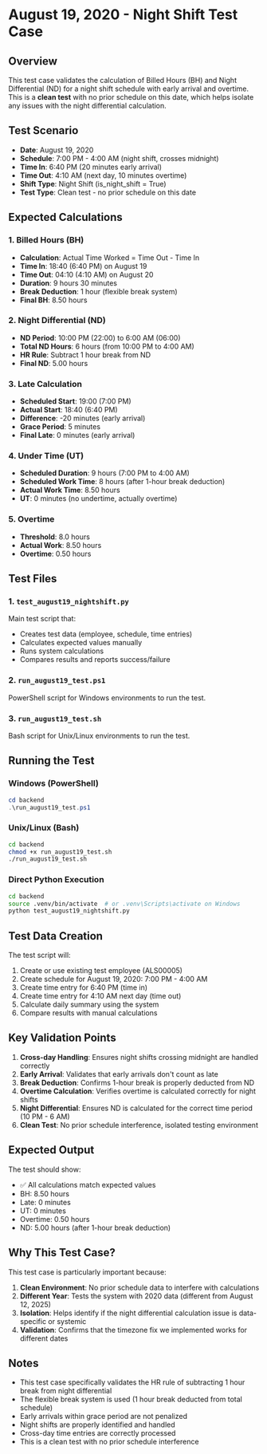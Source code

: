 # August 19, 2020 - Night Shift Test Case

## Overview
This test case validates the calculation of Billed Hours (BH) and Night Differential (ND) for a night shift schedule with early arrival and overtime. This is a **clean test** with no prior schedule on this date, which helps isolate any issues with the night differential calculation.

## Test Scenario
- **Date**: August 19, 2020
- **Schedule**: 7:00 PM - 4:00 AM (night shift, crosses midnight)
- **Time In**: 6:40 PM (20 minutes early arrival)
- **Time Out**: 4:10 AM (next day, 10 minutes overtime)
- **Shift Type**: Night Shift (is_night_shift = True)
- **Test Type**: Clean test - no prior schedule on this date

## Expected Calculations

### 1. Billed Hours (BH)
- **Calculation**: Actual Time Worked = Time Out - Time In
- **Time In**: 18:40 (6:40 PM) on August 19
- **Time Out**: 04:10 (4:10 AM) on August 20
- **Duration**: 9 hours 30 minutes
- **Break Deduction**: 1 hour (flexible break system)
- **Final BH**: 8.50 hours

### 2. Night Differential (ND)
- **ND Period**: 10:00 PM (22:00) to 6:00 AM (06:00)
- **Total ND Hours**: 6 hours (from 10:00 PM to 4:00 AM)
- **HR Rule**: Subtract 1 hour break from ND
- **Final ND**: 5.00 hours

### 3. Late Calculation
- **Scheduled Start**: 19:00 (7:00 PM)
- **Actual Start**: 18:40 (6:40 PM)
- **Difference**: -20 minutes (early arrival)
- **Grace Period**: 5 minutes
- **Final Late**: 0 minutes (early arrival)

### 4. Under Time (UT)
- **Scheduled Duration**: 9 hours (7:00 PM to 4:00 AM)
- **Scheduled Work Time**: 8 hours (after 1-hour break deduction)
- **Actual Work Time**: 8.50 hours
- **UT**: 0 minutes (no undertime, actually overtime)

### 5. Overtime
- **Threshold**: 8.0 hours
- **Actual Work**: 8.50 hours
- **Overtime**: 0.50 hours

## Test Files

### 1. `test_august19_nightshift.py`
Main test script that:
- Creates test data (employee, schedule, time entries)
- Calculates expected values manually
- Runs system calculations
- Compares results and reports success/failure

### 2. `run_august19_test.ps1`
PowerShell script for Windows environments to run the test.

### 3. `run_august19_test.sh`
Bash script for Unix/Linux environments to run the test.

## Running the Test

### Windows (PowerShell)
```powershell
cd backend
.\run_august19_test.ps1
```

### Unix/Linux (Bash)
```bash
cd backend
chmod +x run_august19_test.sh
./run_august19_test.sh
```

### Direct Python Execution
```bash
cd backend
source .venv/bin/activate  # or .venv\Scripts\activate on Windows
python test_august19_nightshift.py
```

## Test Data Creation

The test script will:
1. Create or use existing test employee (ALS00005)
2. Create schedule for August 19, 2020: 7:00 PM - 4:00 AM
3. Create time entry for 6:40 PM (time in)
4. Create time entry for 4:10 AM next day (time out)
5. Calculate daily summary using the system
6. Compare results with manual calculations

## Key Validation Points

1. **Cross-day Handling**: Ensures night shifts crossing midnight are handled correctly
2. **Early Arrival**: Validates that early arrivals don't count as late
3. **Break Deduction**: Confirms 1-hour break is properly deducted from ND
4. **Overtime Calculation**: Verifies overtime is calculated correctly for night shifts
5. **Night Differential**: Ensures ND is calculated for the correct time period (10 PM - 6 AM)
6. **Clean Test**: No prior schedule interference, isolated testing environment

## Expected Output

The test should show:
- ✅ All calculations match expected values
- BH: 8.50 hours
- Late: 0 minutes
- UT: 0 minutes
- Overtime: 0.50 hours
- ND: 5.00 hours (after 1-hour break deduction)

## Why This Test Case?

This test case is particularly important because:

1. **Clean Environment**: No prior schedule data to interfere with calculations
2. **Different Year**: Tests the system with 2020 data (different from August 12, 2025)
3. **Isolation**: Helps identify if the night differential calculation issue is data-specific or systemic
4. **Validation**: Confirms that the timezone fix we implemented works for different dates

## Notes

- This test case specifically validates the HR rule of subtracting 1 hour break from night differential
- The flexible break system is used (1 hour break deducted from total schedule)
- Early arrivals within grace period are not penalized
- Night shifts are properly identified and handled
- Cross-day time entries are correctly processed
- This is a clean test with no prior schedule interference
